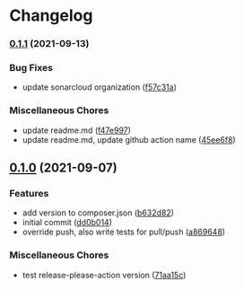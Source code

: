 # Changelog

### [0.1.1](https://www.github.com/setnemo/asterisk-notation/compare/v0.1.0...v0.1.1) (2021-09-13)


### Bug Fixes

* update sonarcloud organization ([f57c31a](https://www.github.com/setnemo/asterisk-notation/commit/f57c31ac5ebb7e8b1fb02f33ff4fc107a3e6c8d0))


### Miscellaneous Chores

* update readme.md ([f47e997](https://www.github.com/setnemo/asterisk-notation/commit/f47e9975fc73f3f486af25a92887c0ee9d5bc9de))
* update readme.md, update github action name ([45ee6f8](https://www.github.com/setnemo/asterisk-notation/commit/45ee6f8bc3ffc139f08f5bbf54f7335eb8b89091))

## [0.1.0](https://www.github.com/setnemo/asterisk-notation/compare/v0.0.0...v0.1.0) (2021-09-07)


### Features

* add version to composer.json ([b632d82](https://www.github.com/setnemo/asterisk-notation/commit/b632d827f6725c231ceb3c3911634d8ee7ee6adc))
* initial commit ([dd0b014](https://www.github.com/setnemo/asterisk-notation/commit/dd0b01436eec40689c3a8082d3d8d0a40d996de3))
* override push, also write tests for pull/push ([a869648](https://www.github.com/setnemo/asterisk-notation/commit/a869648d6a90fef77f86ae42fce28414d0b26b5a))


### Miscellaneous Chores

* test release-please-action version ([71aa15c](https://www.github.com/setnemo/asterisk-notation/commit/71aa15c4624bd6ad12fd96d44f21f786c54c6400))
